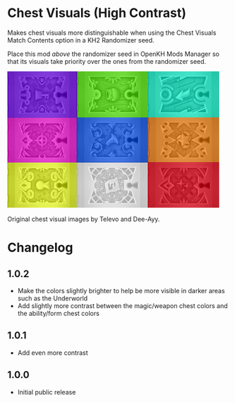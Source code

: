 # Chest Visuals (High Contrast)

Makes chest visuals more distinguishable when using the Chest Visuals Match Contents option in a KH2 Randomizer seed.

Place this mod _above_ the randomizer seed in OpenKH Mods Manager so that its visuals take priority over the ones from
the randomizer seed.

![Preview](preview.png)

Original chest visual images by Televo and Dee-Ayy.

# Changelog

## 1.0.2

- Make the colors slightly brighter to help be more visible in darker areas such as the Underworld
- Add slightly more contrast between the magic/weapon chest colors and the ability/form chest colors

## 1.0.1

- Add even more contrast

## 1.0.0

- Initial public release
